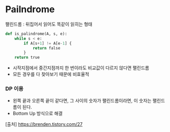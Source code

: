 # Pailndrome

팰린드롬 : 뒤집어서 읽어도 똑같이 읽히는 형태

``` python
def is_palindrome(A, s, e):
    while s < e:
        if A[s+1] != A[e-1] {
            return false
        }
    return true

```
- 시작지점에서 중간지점까지 한 번이라도 비교값이 다르지 않다면 팰린드롬
- 모든 경우를 다 찾아보기 때문에 비효율적

### DP 이용
- 왼쪽 끝과 오른쪽 끝이 같다면, 그 사이의 숫자가 팰린드롬이라면, 이 숫자는 팰린드롬이 된다.
- Bottom Up 방식으로 해결


[출처] https://brenden.tistory.com/27